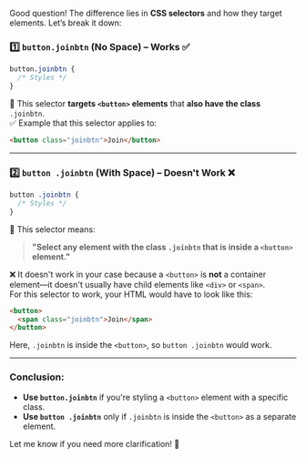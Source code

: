 Good question! The difference lies in **CSS selectors** and how they target elements. Let’s break it down:  

### **1️⃣ `button.joinbtn` (No Space) – Works ✅**
```css
button.joinbtn {
  /* Styles */
}
```
🔹 This selector **targets `<button>` elements** that **also have the class** `.joinbtn`.  
✅ Example that this selector applies to:
```html
<button class="joinbtn">Join</button>
```

---

### **2️⃣ `button .joinbtn` (With Space) – Doesn't Work ❌**
```css
button .joinbtn {
  /* Styles */
}
```
🔹 This selector means:  
> **"Select any element with the class `.joinbtn` that is inside a `<button>` element."**  

❌ It doesn't work in your case because a `<button>` is **not** a container element—it doesn't usually have child elements like `<div>` or `<span>`.  
For this selector to work, your HTML would have to look like this:
```html
<button>
  <span class="joinbtn">Join</span>
</button>
```
Here, `.joinbtn` is inside the `<button>`, so `button .joinbtn` would work.

---

### **Conclusion:**
- **Use `button.joinbtn`** if you're styling a `<button>` element with a specific class.  
- **Use `button .joinbtn`** only if `.joinbtn` is inside the `<button>` as a separate element.  

Let me know if you need more clarification! 🚀